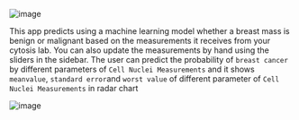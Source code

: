 
![image](https://github.com/milandvijay/breast-cancer-prediction-/assets/146800413/800465b7-63ed-4dab-943b-0673ed85cc6b)

This app predicts using a machine learning model whether a breast mass is benign or malignant based on the measurements it receives from your cytosis lab. You can also update the measurements by hand using the sliders in the sidebar. The user can predict the probability of `breast cancer` by different parameters of `Cell Nuclei Measurements` and it shows `meanvalue`, `standard error`and `worst value` of different parameter of `Cell Nuclei Measurements` in radar chart

![image](https://github.com/milandvijay/breast-cancer-prediction-/assets/146800413/86d86380-bbb3-47f4-8a13-6136623fd69f)

